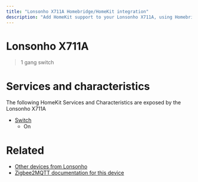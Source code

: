 ```yaml
---
title: "Lonsonho X711A Homebridge/HomeKit integration"
description: "Add HomeKit support to your Lonsonho X711A, using Homebridge, Zigbee2MQTT and homebridge-z2m."
---
```

<!---
This file has been GENERATED using src/docgen/docgen.ts
DO NOT EDIT THIS FILE MANUALLY!
-->
# Lonsonho X711A
> 1 gang switch


# Services and characteristics
The following HomeKit Services and Characteristics are exposed by
the Lonsonho X711A

* [Switch](../../switch.md)
  * On


# Related
* [Other devices from Lonsonho](../index.md#lonsonho)
* [Zigbee2MQTT documentation for this device](https://www.zigbee2mqtt.io/devices/X711A.html)